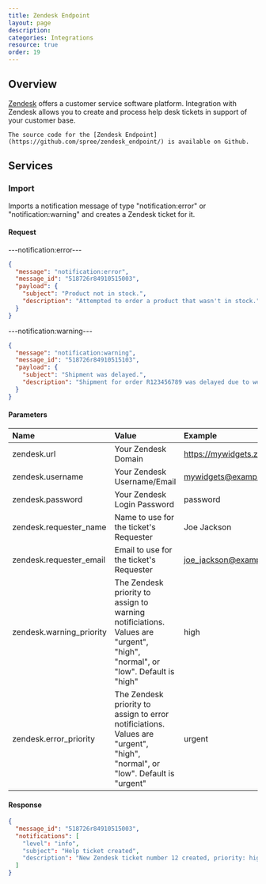 ```yaml
---
title: Zendesk Endpoint
layout: page
description:
categories: Integrations
resource: true
order: 19
---
```


## Overview

[Zendesk](http://www.zendesk.com/) offers a customer service software platform. Integration with Zendesk allows you to create and process help desk tickets in support of your customer base.

```
The source code for the [Zendesk Endpoint](https://github.com/spree/zendesk_endpoint/) is available on Github.
```

## Services

### Import

Imports a notification message of type "notification:error" or "notification:warning" and creates a Zendesk ticket for it.

#### Request

---notification:error---

```json
{
  "message": "notification:error",
  "message_id": "518726r84910515003",
  "payload": {
    "subject": "Product not in stock.",
    "description": "Attempted to order a product that wasn't in stock."
  }
}
```

---notification:warning---

```json
{
  "message": "notification:warning",
  "message_id": "518726r84910515103",
  "payload": {
    "subject": "Shipment was delayed.",
    "description": "Shipment for order R123456789 was delayed due to weather."
  }
}
```

#### Parameters

| Name | Value | Example |
| :----| :-----| :------ |
| zendesk.url | Your Zendesk Domain | https://mywidgets.zendesk.com/api/v2/ |
| zendesk.username | Your Zendesk Username/Email | mywidgets@example.com |
| zendesk.password | Your Zendesk Login Password | password |
| zendesk.requester_name | Name to use for the ticket's Requester | Joe Jackson |
| zendesk.requester_email | Email to use for the ticket's Requester | joe_jackson@example.com |
| zendesk.warning_priority | The Zendesk priority to assign to warning notificiations. Values are "urgent", "high", "normal", or "low". Default is "high" | high |
| zendesk.error_priority | The Zendesk priority to assign to error notificiations. Values are "urgent", "high", "normal", or "low". Default is "urgent" | urgent |

#### Response

```json
{
  "message_id": "518726r84910515003",
  "notifications": [
    "level": "info",
    "subject": "Help ticket created",
    "description": "New Zendesk ticket number 12 created, priority: high."
  ]
}
```
